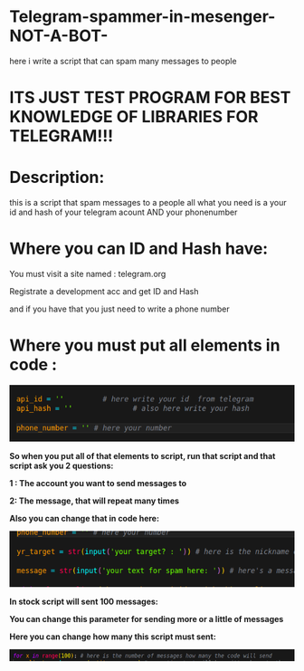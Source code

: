 # Telegram-spammer-in-mesenger-NOT-A-BOT-
here i write a script that can spam many messages to people 

# ITS JUST TEST PROGRAM FOR BEST KNOWLEDGE OF LIBRARIES FOR TELEGRAM!!! 

# Description:

this is a script that spam messages to a people
all what you need is a your id and hash of your telegram acount AND your phonenumber



# Where you can ID and Hash have:

You must visit a site named : telegram.org

Registrate a development acc and get ID and Hash

and if you have that you just need to write a phone number

# Where you must put all elements in code :

<img src="assets/Снимок экрана от 2024-07-05 17-03-00.png">



<b>

So when you put all of that elements to script, run that script and that script ask you 2 questions:

1 : The account you want to send messages to 

2: The message, that will repeat many times

Also you can change that in code here:


<img src="assets/Снимок экрана от 2024-07-05 17-08-06.png">

In stock script will sent 100 messages:

You can change this parameter for sending more or a little of messages 

Here you can change how many this script must sent:

<img src="assets/Снимок экрана от 2024-07-07 00-10-00.png">
</b>
